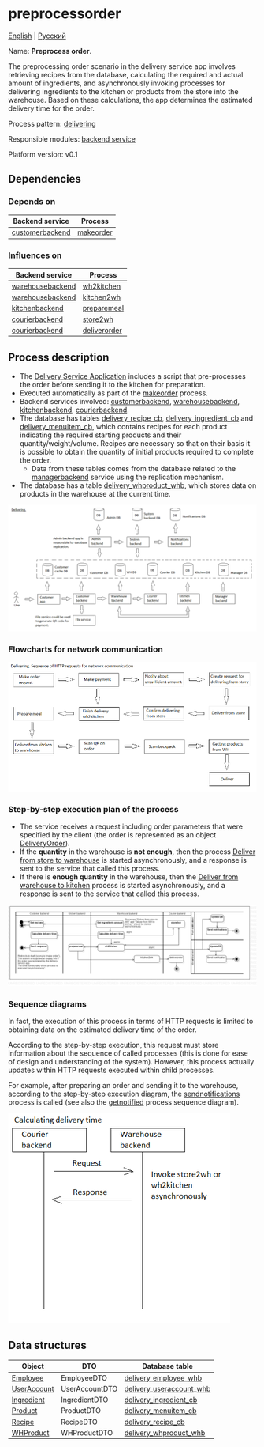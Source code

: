 # preprocessorder

[English](preprocessorder.md) | [Русский](preprocessorder.ru.md)

Name: **Preprocess order**.

The preprocessing order scenario in the delivery service app involves retrieving recipes from the database, calculating the required and actual amount of ingredients, and asynchronously invoking processes for delivering ingredients to the kitchen or products from the store into the warehouse. 
Based on these calculations, the app determines the estimated delivery time for the order.

Process pattern: [delivering](../../processpatterns/delivering.md)

Responsible modules: [backend service](../../backend/customerbackend.md)

Platform version: v0.1

## Dependencies

### Depends on

| Backend service | Process |
| --- | ---- |
| [customerbackend](../../backend/customerbackend.md) | [makeorder](../customer/makeorder.md) |

### Influences on

| Backend service | Process |
| --- | ---- |
| [warehousebackend](../../backend/warehousebackend.md) | [wh2kitchen](../warehouse/wh2kitchen.md) |
| [warehousebackend](../../backend/warehousebackend.md) | [kitchen2wh](../warehouse/kitchen2wh.md) |
| [kitchenbackend](../../backend/kitchenbackend.md) | [preparemeal](../kitchen/preparemeal.md) |
| [courierbackend](../../backend/courierbackend.md) | [store2wh](../courier/store2wh.md) |
| [courierbackend](../../backend/courierbackend.md) | [deliverorder](../courier/deliverorder.md) |

## Process description

- The [Delivery Service Application](../../../README.ru.md) includes a script that pre-processes the order before sending it to the kitchen for preparation.
- Executed automatically as part of the [makeorder](../customer/makeorder.ru.md) process.
- Backend services involved: [customerbackend](../../backend/customerbackend.md), [warehousebackend](../../backend/warehousebackend.md), [kitchenbackend](../../backend/kitchenbackend.md), [courierbackend](../../backend/courierbackend.ru.md).
- The database has tables [delivery_recipe_cb](../../dbtables/customer/delivery_recipe_cb.md), [delivery_ingredient_cb](../../dbtables/customer/delivery_ingredient_cb.md) and [delivery_menuitem_cb](../../dbtables/customer/delivery_menuitem_cb.md), which contains recipes for each product indicating the required starting products and their quantity/weight/volume. Recipes are necessary so that on their basis it is possible to obtain the quantity of initial products required to complete the order.
     - Data from these tables comes from the database related to the [managerbackend](../../backend/managerbackend.ru.md) service using the replication mechanism.
- The database has a table [delivery_whproduct_whb](../../dbtables/warehouse/customer/delivery_whproduct_whb.md), which stores data on products in the warehouse at the current time.

![delivering_overall](../../img/processpatterns/delivering_overall.png)

### Flowcharts for network communication

![overall.delivering](../../img/flowcharts/overall.delivering.png)

### Step-by-step execution plan of the process

- The service receives a request including order parameters that were specified by the client (the order is represented as an object [DeliveryOrder](https://github.com/alexeysp11/workflow-lib/blob/main/src/Models/Business/BusinessDocuments/DeliveryOrder.cs)).
- If the **quantity** in the warehouse is **not enough**, then the process [Deliver from store to warehouse](../courier/store2wh.md) is started asynchronously, and a response is sent to the service that called this process.
- If there is **enough quantity** in the warehouse, then the [Deliver from warehouse to kitchen](../warehouse/wh2kitchen.md) process is started asynchronously, and a response is sent to the service that called this process.

![customer.preprocessorder](../../img/activitydiagrams/customer.preprocessorder.png)

### Sequence diagrams

In fact, the execution of this process in terms of HTTP requests is limited to obtaining data on the estimated delivery time of the order.

According to the step-by-step execution, this request must store information about the sequence of called processes (this is done for ease of design and understanding of the system).
However, this process actually updates within HTTP requests executed within child processes.

For example, after preparing an order and sending it to the warehouse, according to the step-by-step execution diagram, the [sendnotifications](../notificationsbackend/sendnotifications.md) process is called (see also the [getnotified](../notificationsbackend/getnotified.md) process sequence diagram).

![customer.preprocessorder](../../img/sequencediagram/customer.preprocessorder.png)

## Data structures

| Object | DTO | Database table |
| --- | ---- | --- |
| [Employee](https://github.com/alexeysp11/workflow-lib/blob/main/src/Models/Business/InformationSystem/Employee.cs) | EmployeeDTO | [delivery_employee_whb](../../dbtables/warehouse/delivery_employee_whb.md) |
| [UserAccount](https://github.com/alexeysp11/workflow-lib/blob/main/src/Models/Business/InformationSystem/UserAccount.cs) | UserAccountDTO | [delivery_useraccount_whb](../../dbtables/warehouse/delivery_useraccount_whb.md) |
| [Ingredient](https://github.com/alexeysp11/workflow-lib/blob/main/src/Models/Business/Products/Ingredient.cs) | IngredientDTO | [delivery_ingredient_cb](../../dbtables/customer/delivery_ingredient_cb.md) |
| [Product](https://github.com/alexeysp11/workflow-lib/blob/main/src/Models/Business/Products/Product.cs) | ProductDTO | [delivery_menuitem_cb](../../dbtables/customer/delivery_menuitem_cb.md) |
| [Recipe](https://github.com/alexeysp11/workflow-lib/blob/main/src/Models/Business/Products/Recipe.cs) | RecipeDTO | [delivery_recipe_cb](../../dbtables/customer/delivery_recipe_cb.md) |
| [WHProduct](https://github.com/alexeysp11/workflow-lib/blob/main/src/Models/Business/Products/WHProduct.cs) | WHProductDTO | [delivery_whproduct_whb](../../dbtables/warehouse/delivery_whproduct_whb.md) |
